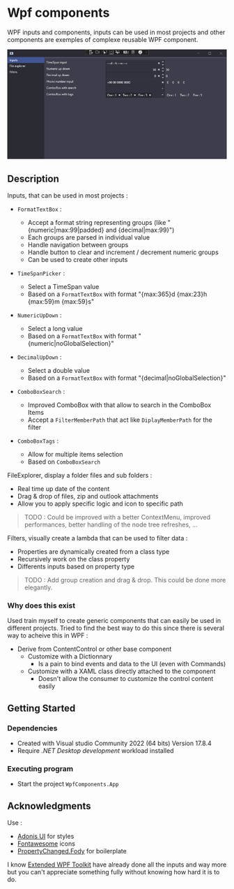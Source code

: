 # Wpf components

WPF inputs and components, inputs can be used in most projects and other components are exemples of complexe reusable WPF component.

![preview](./images/preview.gif)

## Description

Inputs, that can be used in most projects :
- `FormatTextBox` :
    - Accept a format string representing groups (like "{numeric|max:99|padded} and {decimal|max:99}")
    - Each groups are parsed in individual value
    - Handle navigation between groups
    - Handle button to clear and increment / decrement numeric groups
    - Can be used to create other inputs
- `TimeSpanPicker` :
    - Select a TimeSpan value
    - Based on a `FormatTextBox` with format "{max:365}d {max:23}h {max:59}m {max:59}s"
- `NumericUpDown` :
    - Select a long value
    - Based on a `FormatTextBox` with format "{numeric|noGlobalSelection}"
- `DecimalUpDown` :
    - Select a double value
    - Based on a `FormatTextBox` with format "{decimal|noGlobalSelection}"

- `ComboBoxSearch` :
    - Improved ComboBox with that allow to search in the ComboBox Items
    - Accept a `FilterMemberPath` that act like `DiplayMemberPath` for the filter
- `ComboBoxTags` :
    - Allow for multiple items selection
    - Based on `ComboBoxSearch`

FileExplorer, display a folder files and sub folders :
- Real time up date of the content
- Drag & drop of files, zip and outlook attachments
- Allow you to apply specific logic and icon to specific path

> TODO : Could be improved with a better ContextMenu, improved performances, better handling of the node tree refreshes, ...

Filters, visually create a lambda that can be used to filter data :
- Properties are dynamically created from a class type
- Recursively work on the class property
- Differents inputs based on property type

> TODO : Add group creation and drag & drop. This could be done more elegantly.

### Why does this exist

Used train myself to create generic components that can easily be used in different projects.
Tried to find the best way to do this since there is several way to acheive this in WPF :
- Derive from ContentControl or other base component
    - Customize with a Dictionnary
        - Is a pain to bind events and data to the UI (even with Commands)
    - Customize with a XAML class directly attached to the component
        - Doesn't allow the consumer to customize the control content easily

## Getting Started

### Dependencies

- Created with Visual studio Community 2022 (64 bits) Version 17.8.4
- Require *.NET Desktop development* workload installed

### Executing program

- Start the project `WpfComponents.App`

## Acknowledgments

Use :
* [Adonis UI](https://benruehl.github.io/adonis-ui/) for styles
* [Fontawesome](https://fontawesome.com/) icons
* [PropertyChanged.Fody](https://www.nuget.org/packages/PropertyChanged.Fody) for boilerplate

I know [Extended WPF Toolkit](https://github.com/xceedsoftware/wpftoolkit) have already done all the inputs and way more but you can't appreciate something fully without knowing how hard it is to do.
